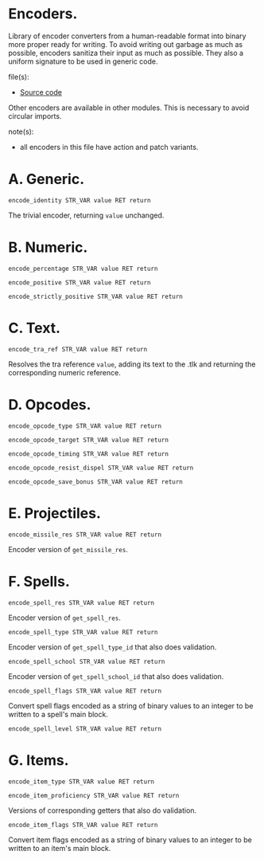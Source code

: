 # Encoders.

Library of encoder converters from a human-readable format into binary more proper ready for writing. To avoid writing out garbage as much as possible, encoders sanitiza their input as much as possible. They also a uniform signature to be used in generic code.

file(s):

* [Source code](../../internal/encoders.tpa)

Other encoders are available in other modules. This is necessary to avoid circular imports.

note(s):
* all encoders in this file have action and patch variants.

# A. Generic.

`encode_identity STR_VAR value RET return`

The trivial encoder, returning `value` unchanged.

# B. Numeric.

`encode_percentage STR_VAR value RET return`

`encode_positive STR_VAR value RET return`

`encode_strictly_positive STR_VAR value RET return`

# C. Text.

`encode_tra_ref STR_VAR value RET return`

Resolves the tra reference `value`, adding its text to the .tlk and returning the corresponding numeric reference.

# D. Opcodes.

`encode_opcode_type STR_VAR value RET return`

`encode_opcode_target STR_VAR value RET return`

`encode_opcode_timing STR_VAR value RET return`

`encode_opcode_resist_dispel STR_VAR value RET return`

`encode_opcode_save_bonus STR_VAR value RET return`

# E. Projectiles.

`encode_missile_res STR_VAR value RET return`

Encoder version of `get_missile_res`.

# F. Spells.

`encode_spell_res STR_VAR value RET return`

Encoder version of `get_spell_res`.

`encode_spell_type STR_VAR value RET return`

Encoder version of `get_spell_type_id` that also does validation.

`encode_spell_school STR_VAR value RET return`

Encoder version of `get_spell_school_id` that also does validation.

`encode_spell_flags STR_VAR value RET return`

Convert spell flags encoded as a string of binary values to an integer to be written to a spell's main block.

`encode_spell_level STR_VAR value RET return`

# G. Items.

`encode_item_type STR_VAR value RET return`

`encode_item_proficiency STR_VAR value RET return`

Versions of corresponding getters that also do validation.

`encode_item_flags STR_VAR value RET return`

Convert item flags encoded as a string of binary values to an integer to be written to an item's main block.
